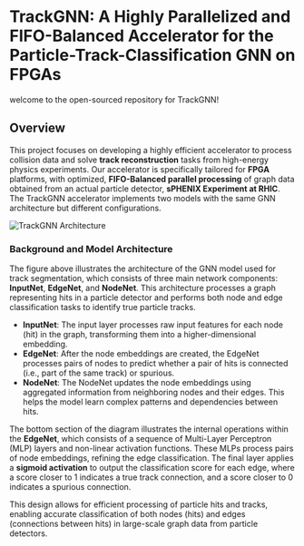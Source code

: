 # TrackGNN: A Highly Parallelized and FIFO-Balanced Accelerator for the Particle-Track-Classification GNN on FPGAs
welcome to the open-sourced repository for TrackGNN!
## Overview
This project focuses on developing a highly efficient accelerator to process collision data and solve **track reconstruction** tasks from high-energy physics experiments. Our accelerator is specifically tailored for **FPGA** platforms, with optimized, **FIFO-Balanced parallel processing** of graph data obtained from an actual particle detector, **sPHENIX Experiment at RHIC**.
The TrackGNN accelerator implements two models with the same GNN architecture but different configurations. 

![TrackGNN Architecture](images/TrackGNN.jpg)
### Background and Model Architecture

The figure above illustrates the architecture of the GNN model used for track segmentation, which consists of three main network components: **InputNet**, **EdgeNet**, and **NodeNet**. This architecture processes a graph representing hits in a particle detector and performs both node and edge classification tasks to identify true particle tracks.

- **InputNet**: The input layer processes raw input features for each node (hit) in the graph, transforming them into a higher-dimensional embedding.
- **EdgeNet**: After the node embeddings are created, the EdgeNet processes pairs of nodes to predict whether a pair of hits is connected (i.e., part of the same track) or spurious.
- **NodeNet**: The NodeNet updates the node embeddings using aggregated information from neighboring nodes and their edges. This helps the model learn complex patterns and dependencies between hits.

The bottom section of the diagram illustrates the internal operations within the **EdgeNet**, which consists of a sequence of Multi-Layer Perceptron (MLP) layers and non-linear activation functions. These MLPs process pairs of node embeddings, refining the edge classification. The final layer applies a **sigmoid activation** to output the classification score for each edge, where a score closer to 1 indicates a true track connection, and a score closer to 0 indicates a spurious connection.

This design allows for efficient processing of particle hits and tracks, enabling accurate classification of both nodes (hits) and edges (connections between hits) in large-scale graph data from particle detectors.
